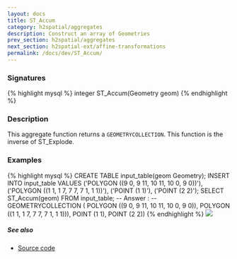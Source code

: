 ```yaml
---
layout: docs
title: ST_Accum
category: h2spatial/aggregates
description: Construct an array of Geometries
prev_section: h2spatial/aggregates
next_section: h2spatial-ext/affine-transformations
permalink: /docs/dev/ST_Accum/
---
```


### Signatures

{% highlight mysql %}
integer ST_Accum(Geometry geom)
{% endhighlight %}

### Description

This aggregate function returns a `GEOMETRYCOLLECTION`.
This function is the inverse of ST_Explode.

### Examples

{% highlight mysql %}
CREATE TABLE input_table(geom Geometry);
INSERT INTO input_table VALUES
    ('POLYGON ((9 0, 9 11, 10 11, 10 0, 9 0))'),
    ('POLYGON ((1 1, 1 7, 7 7, 7 1, 1 1))'),
    ('POINT (1 1)'),
    ('POINT (2 2)');
SELECT ST_Accum(geom) FROM input_table;
-- Answer : 
--  GEOMETRYCOLLECTION (
     POLYGON ((9 0, 9 11, 10 11, 10 0, 9 0)), 
     POLYGON ((1 1, 1 7, 7 7, 7 1, 1 1))), 
     POINT (1 1), POINT (2 2))
{% endhighlight %}
<img class="displayed" src="../ST_Accum.png"/>

##### See also

* <a href="https://github.com/irstv/H2GIS/blob/master/h2spatial/src/main/java/org/h2gis/h2spatial/internal/function/spatial/aggregate/ST_Accum.java" target="_blank">Source code</a>
